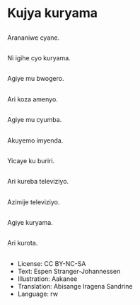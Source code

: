 # Kujya kuryama

##
Arananiwe cyane.

##
Ni igihe cyo kuryama.

##
Agiye mu bwogero.

##
Ari koza amenyo.

##
Agiye mu cyumba.

##
Akuyemo imyenda.

##
Yicaye ku buriri.

##
Ari kureba televiziyo.

##
Azimije televiziyo.

##
Agiye kuryama.

##
Ari kurota.

##
* License: CC BY-NC-SA
* Text: Espen Stranger-Johannessen
* Illustration: Aakanee
* Translation: Abisange Iragena Sandrine
* Language: rw
